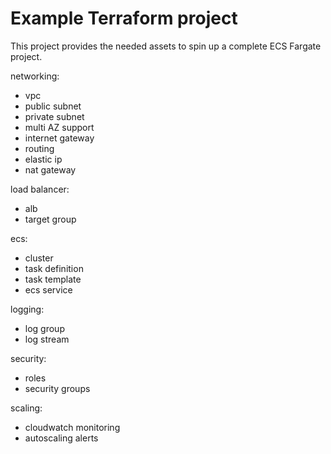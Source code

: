 # Example Terraform project

This project provides the needed assets to spin up a complete ECS Fargate project.

networking:
- vpc
- public subnet
- private subnet
- multi AZ support
- internet gateway
- routing
- elastic ip
- nat gateway

load balancer:
- alb
- target group

ecs:
- cluster
- task definition 
- task template
- ecs service

logging:
- log group
- log stream

security:
- roles
- security groups

scaling:
- cloudwatch monitoring
- autoscaling alerts
